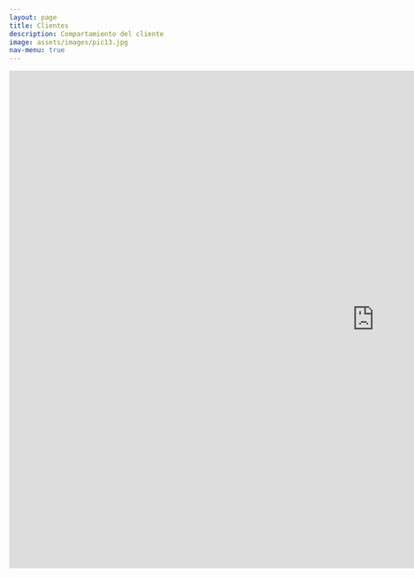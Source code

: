 ```yaml
---
layout: page
title: Clientes
description: Compartamiento del cliente
image: assets/images/pic13.jpg
nav-menu: true
---
```

<section id="one" class="row center-xs">
<iframe width="1320px"height="900px" style="border:none;"  src="https://public.tableau.com/views/demo_posta_clientes/Clientes?:showVizHome=no&:embed=true"></iframe>
</section>


